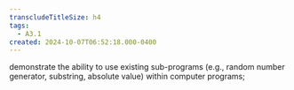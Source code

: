 ```yaml
---
transcludeTitleSize: h4
tags:
  - A3.1
created: 2024-10-07T06:52:18.000-0400
---
```

demonstrate the ability to use existing sub-programs (e.g., random number generator, substring, absolute value) within computer programs;